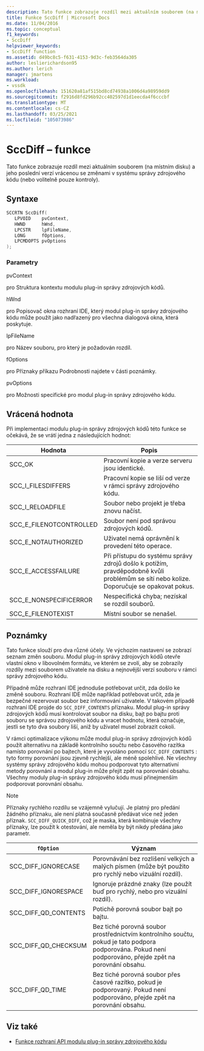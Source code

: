 ```yaml
---
description: Tato funkce zobrazuje rozdíl mezi aktuálním souborem (na místním disku) a jeho poslední verzí vrácenou se změnami v systému správy zdrojového kódu (nebo volitelně pouze kontroly).
title: Funkce SccDiff | Microsoft Docs
ms.date: 11/04/2016
ms.topic: conceptual
f1_keywords:
- SccDiff
helpviewer_keywords:
- SccDiff function
ms.assetid: d49bc8c5-f631-4153-9d3c-feb3564da305
author: leslierichardson95
ms.author: lerich
manager: jmartens
ms.workload:
- vssdk
ms.openlocfilehash: 151620a81af515bd8cd74938a1006d4a98959dd9
ms.sourcegitcommit: f2916d8fd296b92cc402597d1d1eecda4f6cccbf
ms.translationtype: MT
ms.contentlocale: cs-CZ
ms.lasthandoff: 03/25/2021
ms.locfileid: "105073986"
---
```

# <a name="sccdiff-function"></a>SccDiff – funkce
Tato funkce zobrazuje rozdíl mezi aktuálním souborem (na místním disku) a jeho poslední verzí vrácenou se změnami v systému správy zdrojového kódu (nebo volitelně pouze kontroly).

## <a name="syntax"></a>Syntaxe

```cpp
SCCRTN SccDiff(
   LPVOID    pvContext,
   HWND      hWnd,
   LPCSTR    lpFileName,
   LONG      fOptions,
   LPCMDOPTS pvOptions
);
```

### <a name="parameters"></a>Parametry
 pvContext

pro Struktura kontextu modulu plug-in správy zdrojových kódů.

 hWnd

pro Popisovač okna rozhraní IDE, který modul plug-in správy zdrojového kódu může použít jako nadřazený pro všechna dialogová okna, která poskytuje.

 lpFileName

pro Název souboru, pro který je požadován rozdíl.

 fOptions

pro Příznaky příkazu Podrobnosti najdete v části poznámky.

 pvOptions

pro Možnosti specifické pro modul plug-in správy zdrojového kódu.

## <a name="return-value"></a>Vrácená hodnota
 Při implementaci modulu plug-in správy zdrojových kódů této funkce se očekává, že se vrátí jedna z následujících hodnot:

|Hodnota|Popis|
|-----------|-----------------|
|SCC_OK|Pracovní kopie a verze serveru jsou identické.|
|SCC_I_FILESDIFFERS|Pracovní kopie se liší od verze v rámci správy zdrojového kódu.|
|SCC_I_RELOADFILE|Soubor nebo projekt je třeba znovu načíst.|
|SCC_E_FILENOTCONTROLLED|Soubor není pod správou zdrojových kódů.|
|SCC_E_NOTAUTHORIZED|Uživatel nemá oprávnění k provedení této operace.|
|SCC_E_ACCESSFAILURE|Při přístupu do systému správy zdrojů došlo k potížím, pravděpodobně kvůli problémům se sítí nebo kolize. Doporučuje se opakovat pokus.|
|SCC_E_NONSPECIFICERROR|Nespecifická chyba; nezískal se rozdíl souborů.|
|SCC_E_FILENOTEXIST|Místní soubor se nenašel.|

## <a name="remarks"></a>Poznámky
 Tato funkce slouží pro dva různé účely. Ve výchozím nastavení se zobrazí seznam změn souboru. Modul plug-in správy zdrojových kódů otevře vlastní okno v libovolném formátu, ve kterém se zvolí, aby se zobrazily rozdíly mezi souborem uživatele na disku a nejnovější verzí souboru v rámci správy zdrojového kódu.

 Případně může rozhraní IDE jednoduše potřebovat určit, zda došlo ke změně souboru. Rozhraní IDE může například potřebovat určit, zda je bezpečné rezervovat soubor bez informování uživatele. V takovém případě rozhraní IDE projde do `SCC_DIFF_CONTENTS` příznaku. Modul plug-in správy zdrojových kódů musí kontrolovat soubor na disku, bajt po bajtu proti souboru se správou zdrojového kódu a vracet hodnotu, která označuje, jestli se tyto dva soubory liší, aniž by uživatel musel zobrazit cokoli.

 V rámci optimalizace výkonu může modul plug-in správy zdrojových kódů použít alternativu na základě kontrolního součtu nebo časového razítka namísto porovnání po bajtech, které je vyvoláno pomocí `SCC_DIFF_CONTENTS` : tyto formy porovnání jsou zjevně rychlejší, ale méně spolehlivé. Ne všechny systémy správy zdrojového kódu mohou podporovat tyto alternativní metody porovnání a modul plug-in může přejít zpět na porovnání obsahu. Všechny moduly plug-in správy zdrojového kódu musí přinejmenším podporovat porovnání obsahu.

> [!NOTE]
> Příznaky rychlého rozdílu se vzájemně vylučují. Je platný pro předání žádného příznaku, ale není platná současně předávat více než jeden příznak. `SCC_DIFF_QUICK_DIFF`, což je maska, která kombinuje všechny příznaky, lze použít k otestování, ale neměla by být nikdy předána jako parametr.

|`fOption`|Význam|
|---------------|-------------|
|SCC_DIFF_IGNORECASE|Porovnávání bez rozlišení velkých a malých písmen (může být použito pro rychlý nebo vizuální rozdíl).|
|SCC_DIFF_IGNORESPACE|Ignoruje prázdné znaky (lze použít buď pro rychlý, nebo pro vizuální rozdíl).|
|SCC_DIFF_QD_CONTENTS|Potichě porovná soubor bajt po bajtu.|
|SCC_DIFF_QD_CHECKSUM|Bez tiché porovná soubor prostřednictvím kontrolního součtu, pokud je tato podpora podporována. Pokud není podporováno, přejde zpět na porovnání obsahu.|
|SCC_DIFF_QD_TIME|Bez tiché porovná soubor přes časové razítko, pokud je podporovaný. Pokud není podporováno, přejde zpět na porovnání obsahu.|

## <a name="see-also"></a>Viz také
- [Funkce rozhraní API modulu plug-in správy zdrojového kódu](../extensibility/source-control-plug-in-api-functions.md)
